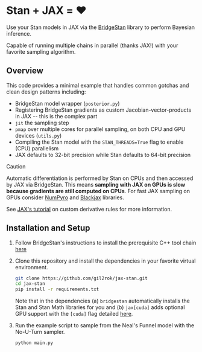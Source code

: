 # Stan + JAX = :heart:

Use your Stan models in JAX via the [BridgeStan](https://github.com/roualdes/bridgestan) library to perform Bayesian inference.

Capable of running multiple chains in parallel (thanks JAX!) with your favorite sampling algorithm.

## Overview

This code provides a minimal example that handles common gotchas and clean design patterns including: 
- BridgeStan model wrapper (`posterior.py`)
- Registering BridgeStan gradients as custom Jacobian-vector-products in JAX -- this is the complex part
- `jit` the sampling step
- `pmap` over multiple cores for parallel sampling, on both CPU and GPU devices (`utils.py`)
- Compiling the Stan model with the `STAN_THREADS=True` flag to enable (CPU) parallelism
- JAX defaults to 32-bit precision while Stan defaults to 64-bit precision

> [!CAUTION]
> Automatic differentiation is performed by Stan on CPUs and then accessed by JAX via BridgeStan. This means **sampling with JAX on GPUs is slow because gradients are still computed on CPUs**. For fast JAX sampling on GPUs consider [NumPyro](https://github.com/pyro-ppl/numpyro) and [Blackjax](https://github.com/blackjax-devs/blackjax) libraries.

See [JAX's tutorial](https://jax.readthedocs.io/en/latest/notebooks/Custom_derivative_rules_for_Python_code.html#) on custom derivative rules for more information.

## Installation and Setup

1. Follow BridgeStan's instructions to install the prerequisite C++ tool chain [here](https://roualdes.github.io/bridgestan/latest/getting-started.html#getting-started)

2. Clone this repository and install the dependencies in your favorite virtual environment.

    ```bash
    git clone https://github.com/gil2rok/jax-stan.git
    cd jax-stan
    pip install -r requirements.txt
    ```

    Note that in the dependencies (a) `bridgestan` automatically installs the Stan and Stan Math libraries for you and (b) `jax[cuda]` adds optional GPU support with the `[cuda]` flag detailed [here](https://jax.readthedocs.io/en/latest/installation.html).
    
3. Run the example script to sample from the Neal's Funnel model with the No-U-Turn sampler.

    ```bash
    python main.py
    ```
